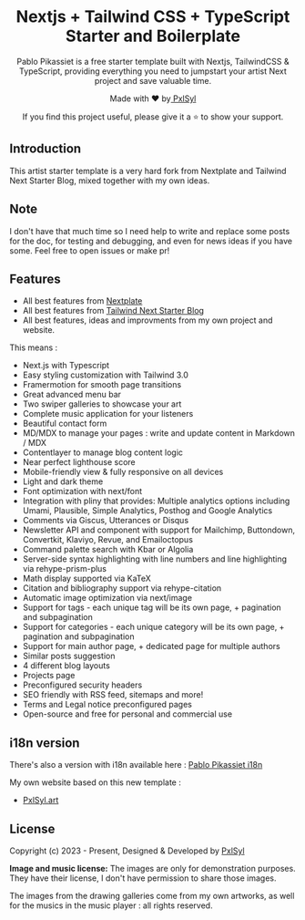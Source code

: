 <h1 align=center>Nextjs + Tailwind CSS + TypeScript Starter and Boilerplate</h1>

<p align=center>Pablo Pikassiet is a free starter template built with Nextjs, TailwindCSS & TypeScript, providing everything you need to jumpstart your artist Next project and save valuable time.</p>

<p align=center>Made with ♥ by<a href="https://www.pxlsyl.art/fr"> PxlSyl</a></p>
<p align=center> If you find this project useful, please give it a ⭐ to show your support. </p>

## Introduction

This artist starter template is a very hard fork from Nextplate and Tailwind Next Starter Blog, mixed together with my own ideas.

## Note

I don't have that much time so I need help to write and replace some posts for the doc, for testing and debugging, and even for news ideas if you have some. Feel free to open issues or make pr!

## Features

- All best features from [Nextplate](https://github.com/zeon-studio/nextplate)
- All best features from [Tailwind Next Starter Blog](https://github.com/timlrx/tailwind-nextjs-starter-blog)
- All best features, ideas and improvments from my own project and website.

This means :

- Next.js with Typescript
- Easy styling customization with Tailwind 3.0
- Framermotion for smooth page transitions
- Great advanced menu bar
- Two swiper galleries to showcase your art
- Complete music application for your listeners
- Beautiful contact form
- MD/MDX to manage your pages : write and update content in Markdown / MDX
- Contentlayer to manage blog content logic
- Near perfect lighthouse score
- Mobile-friendly view & fully responsive on all devices
- Light and dark theme
- Font optimization with next/font
- Integration with pliny that provides:
  Multiple analytics options including Umami, Plausible, Simple Analytics, Posthog and Google Analytics
- Comments via Giscus, Utterances or Disqus
- Newsletter API and component with support for Mailchimp, Buttondown, Convertkit, Klaviyo, Revue, and Emailoctopus
- Command palette search with Kbar or Algolia
- Server-side syntax highlighting with line numbers and line highlighting via rehype-prism-plus
- Math display supported via KaTeX
- Citation and bibliography support via rehype-citation
- Automatic image optimization via next/image
- Support for tags - each unique tag will be its own page, + pagination and subpagination
- Support for categories - each unique category will be its own page, + pagination and subpagination
- Support for main author page, + dedicated page for multiple authors
- Similar posts suggestion
- 4 different blog layouts
- Projects page
- Preconfigured security headers
- SEO friendly with RSS feed, sitemaps and more!
- Terms and Legal notice preconfigured pages
- Open-source and free for personal and commercial use

## i18n version

There's also a version with i18n available here : [Pablo Pikassiet i18n](https://github.com/PxlSyl/pablo-pikassiet-next-starter-i18n)

My own website based on this new template :

- [PxlSyl.art](https://www.pxlsyl.art/)

## License

Copyright (c) 2023 - Present, Designed & Developed by [PxlSyl](https://www.pxlsyl.art/fr)

**Image and music license:** The images are only for demonstration purposes. They have their license, I don't have permission to share those images.

The images from the drawing galleries come from my own artworks, as well for the musics in the music player : all rights reserved.
